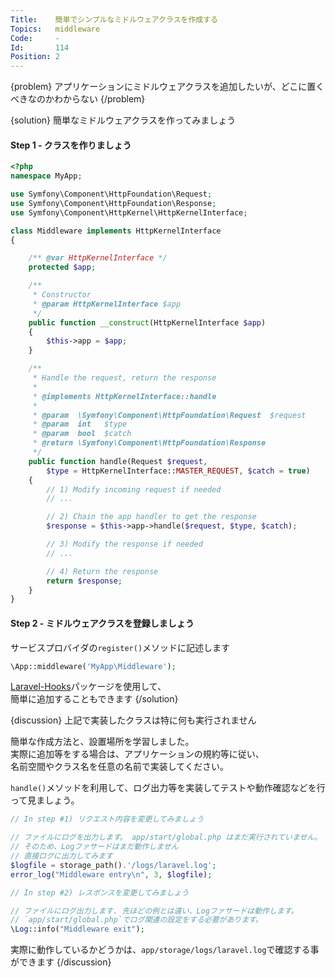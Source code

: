 ```yaml
---
Title:    簡単でシンプルなミドルウェアクラスを作成する
Topics:   middleware
Code:     -
Id:       114
Position: 2
---
```


{problem}
アプリケーションにミドルウェアクラスを追加したいが、どこに置くべきなのかわからない
{/problem}

{solution}
簡単なミドルウェアクラスを作ってみましょう

#### Step 1 - クラスを作りましょう

```php
<?php
namespace MyApp;

use Symfony\Component\HttpFoundation\Request;
use Symfony\Component\HttpFoundation\Response;
use Symfony\Component\HttpKernel\HttpKernelInterface;

class Middleware implements HttpKernelInterface
{

    /** @var HttpKernelInterface */
    protected $app;

    /**
     * Constructor
     * @param HttpKernelInterface $app
     */
    public function __construct(HttpKernelInterface $app)
    {
        $this->app = $app;
    }

    /**
     * Handle the request, return the response
     *
     * @implements HttpKernelInterface::handle
     *
     * @param  \Symfony\Component\HttpFoundation\Request  $request
     * @param  int   $type
     * @param  bool  $catch
     * @return \Symfony\Component\HttpFoundation\Response
     */
    public function handle(Request $request,
        $type = HttpKernelInterface::MASTER_REQUEST, $catch = true)
    {
        // 1) Modify incoming request if needed
        // ...

        // 2) Chain the app handler to get the response
        $response = $this->app->handle($request, $type, $catch);

        // 3) Modify the response if needed
        // ...

        // 4) Return the response
        return $response;
    }
}
```

#### Step 2 - ミドルウェアクラスを登録しましょう

サービスプロバイダの`register()`メソッドに記述します

```php
\App::middleware('MyApp\Middleware');
```

[Laravel-Hooks](https://github.com/ChuckHeintzelman/Laravel-Hooks)パッケージを使用して、  
簡単に追加することもできます
{/solution}

{discussion}
上記で実装したクラスは特に何も実行されません

簡単な作成方法と、設置場所を学習しました。  
実際に追加等をする場合は、アプリケーションの規約等に従い、  
名前空間やクラス名を任意の名前で実装してください。

`handle()`メソッドを利用して、ログ出力等を実装してテストや動作確認などを行って見ましょう。  
```php
// In step #1) リクエスト内容を変更してみましょう

// ファイルにログを出力します。 app/start/global.php はまだ実行されていません。
// そのため、Logファサードはまだ動作しません
// 直接ログに出力してみます
$logfile = storage_path().'/logs/laravel.log';
error_log("Middleware entry\n", 3, $logfile);

// In step #2) レスポンスを変更してみましょう

// ファイルにログ出力します. 先ほどの例とは違い、Logファサードは動作します。
// `app/start/global.php`でログ関連の設定をする必要があります。
\Log::info("Middleware exit");
```
実際に動作しているかどうかは、`app/storage/logs/laravel.log`で確認する事ができます
{/discussion}
